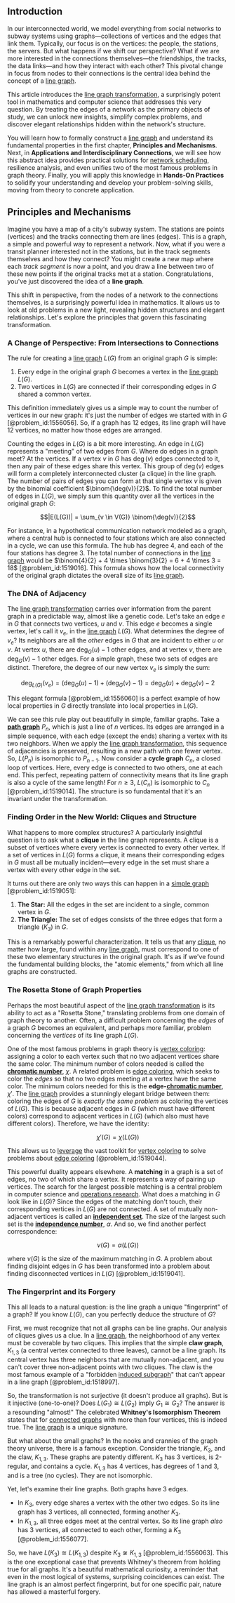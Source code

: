 ## Introduction
In our interconnected world, we model everything from social networks to subway systems using graphs—collections of vertices and the edges that link them. Typically, our focus is on the vertices: the people, the stations, the servers. But what happens if we shift our perspective? What if we are more interested in the connections themselves—the friendships, the tracks, the data links—and how they interact with each other? This pivotal change in focus from nodes to their connections is the central idea behind the concept of a [line graph](@article_id:274805).

This article introduces the [line graph transformation](@article_id:266718), a surprisingly potent tool in mathematics and computer science that addresses this very question. By treating the edges of a network as the primary objects of study, we can unlock new insights, simplify complex problems, and discover elegant relationships hidden within the network's structure.

You will learn how to formally construct a [line graph](@article_id:274805) and understand its fundamental properties in the first chapter, **Principles and Mechanisms**. Next, in **Applications and Interdisciplinary Connections**, we will see how this abstract idea provides practical solutions for [network scheduling](@article_id:275773), resilience analysis, and even unifies two of the most famous problems in graph theory. Finally, you will apply this knowledge in **Hands-On Practices** to solidify your understanding and develop your problem-solving skills, moving from theory to concrete application.

## Principles and Mechanisms

Imagine you have a map of a city's subway system. The stations are points (vertices) and the tracks connecting them are lines (edges). This is a graph, a simple and powerful way to represent a network. Now, what if you were a transit planner interested not in the stations, but in the track segments themselves and how they connect? You might create a new map where each *track segment* is now a point, and you draw a line between two of these new points if the original tracks met at a station. Congratulations, you've just discovered the idea of a **line graph**.

This shift in perspective, from the nodes of a network to the connections themselves, is a surprisingly powerful idea in mathematics. It allows us to look at old problems in a new light, revealing hidden structures and elegant relationships. Let's explore the principles that govern this fascinating transformation.

### A Change of Perspective: From Intersections to Connections

The rule for creating a [line graph](@article_id:274805) $L(G)$ from an original graph $G$ is simple:

1.  Every edge in the original graph $G$ becomes a vertex in the [line graph](@article_id:274805) $L(G)$.
2.  Two vertices in $L(G)$ are connected if their corresponding edges in $G$ shared a common vertex.

This definition immediately gives us a simple way to count the number of vertices in our new graph: it's just the number of edges we started with in $G$ [@problem_id:1556056]. So, if a graph has 12 edges, its line graph will have 12 vertices, no matter how those edges are arranged.

Counting the edges in $L(G)$ is a bit more interesting. An edge in $L(G)$ represents a "meeting" of two edges from $G$. Where do edges in a graph meet? At the vertices. If a vertex $v$ in $G$ has $\deg(v)$ edges connected to it, then any pair of these edges share this vertex. This group of $\deg(v)$ edges will form a completely interconnected cluster (a clique) in the line graph. The number of pairs of edges you can form at that single vertex $v$ is given by the binomial coefficient $\binom{\deg(v)}{2}$. To find the total number of edges in $L(G)$, we simply sum this quantity over all the vertices in the original graph $G$:

$$|E(L(G))| = \sum_{v \in V(G)} \binom{\deg(v)}{2}$$

For instance, in a hypothetical communication network modeled as a graph, where a central hub is connected to four stations which are also connected in a cycle, we can use this formula. The hub has degree 4, and each of the four stations has degree 3. The total number of connections in the [line graph](@article_id:274805) would be $\binom{4}{2} + 4 \times \binom{3}{2} = 6 + 4 \times 3 = 18$ [@problem_id:1519016]. This formula shows how the local connectivity of the original graph dictates the overall size of its [line graph](@article_id:274805).

### The DNA of Adjacency

The [line graph transformation](@article_id:266718) carries over information from the parent graph in a predictable way, almost like a genetic code. Let's take an edge $e$ in $G$ that connects two vertices, $u$ and $v$. This edge $e$ becomes a single vertex, let's call it $v_e$, in the [line graph](@article_id:274805) $L(G)$. What determines the degree of $v_e$? Its neighbors are all the *other* edges in $G$ that are incident to either $u$ or $v$. At vertex $u$, there are $\deg_G(u) - 1$ other edges, and at vertex $v$, there are $\deg_G(v) - 1$ other edges. For a simple graph, these two sets of edges are distinct. Therefore, the degree of our new vertex $v_e$ is simply the sum:

$$\deg_{L(G)}(v_e) = (\deg_G(u) - 1) + (\deg_G(v) - 1) = \deg_G(u) + \deg_G(v) - 2$$

This elegant formula [@problem_id:1556060] is a perfect example of how local properties in $G$ directly translate into local properties in $L(G)$.

We can see this rule play out beautifully in simple, familiar graphs. Take a **[path graph](@article_id:274105)** $P_n$, which is just a line of $n$ vertices. Its edges are arranged in a simple sequence, with each edge (except the ends) sharing a vertex with its two neighbors. When we apply the [line graph transformation](@article_id:266718), this sequence of adjacencies is preserved, resulting in a new path with one fewer vertex. So, $L(P_n)$ is isomorphic to $P_{n-1}$. Now consider a **cycle graph** $C_n$, a closed loop of vertices. Here, every edge is connected to two others, one at each end. This perfect, repeating pattern of connectivity means that its line graph is also a cycle of the same length! For $n \ge 3$, $L(C_n)$ is isomorphic to $C_n$ [@problem_id:1519014]. The structure is so fundamental that it's an invariant under the transformation.

### Finding Order in the New World: Cliques and Structure

What happens to more complex structures? A particularly insightful question is to ask what a **clique** in the line graph represents. A clique is a subset of vertices where every vertex is connected to every other vertex. If a set of vertices in $L(G)$ forms a clique, it means their corresponding edges in $G$ must all be mutually incident—every edge in the set must share a vertex with every other edge in the set.

It turns out there are only two ways this can happen in a [simple graph](@article_id:274782) [@problem_id:1519051]:
1.  **The Star:** All the edges in the set are incident to a single, common vertex in $G$.
2.  **The Triangle:** The set of edges consists of the three edges that form a triangle ($K_3$) in $G$.

This is a remarkably powerful characterization. It tells us that any [clique](@article_id:275496), no matter how large, found within any [line graph](@article_id:274805), must correspond to one of these two elementary structures in the original graph. It's as if we've found the fundamental building blocks, the "atomic elements," from which all line graphs are constructed.

### The Rosetta Stone of Graph Properties

Perhaps the most beautiful aspect of the [line graph transformation](@article_id:266718) is its ability to act as a "Rosetta Stone," translating problems from one domain of graph theory to another. Often, a difficult problem concerning the *edges* of a graph $G$ becomes an equivalent, and perhaps more familiar, problem concerning the *vertices* of its line graph $L(G)$.

One of the most famous problems in graph theory is [vertex coloring](@article_id:266994): assigning a color to each vertex such that no two adjacent vertices share the same color. The minimum number of colors needed is called the **[chromatic number](@article_id:273579)**, $\chi$. A related problem is [edge coloring](@article_id:270853), which seeks to color the *edges* so that no two edges meeting at a vertex have the same color. The minimum colors needed for this is the **edge-[chromatic number](@article_id:273579)**, $\chi'$. The [line graph](@article_id:274805) provides a stunningly elegant bridge between them: coloring the edges of $G$ is *exactly the same problem* as coloring the vertices of $L(G)$. This is because adjacent edges in $G$ (which must have different colors) correspond to adjacent vertices in $L(G)$ (which also must have different colors). Therefore, we have the identity:

$$\chi'(G) = \chi(L(G))$$

This allows us to [leverage](@article_id:172073) the vast toolkit for [vertex coloring](@article_id:266994) to solve problems about [edge coloring](@article_id:270853) [@problem_id:1519044].

This powerful duality appears elsewhere. A **matching** in a graph is a set of edges, no two of which share a vertex. It represents a way of pairing up vertices. The search for the largest possible matching is a central problem in computer science and [operations research](@article_id:145041). What does a matching in $G$ look like in $L(G)$? Since the edges of the matching don't touch, their corresponding vertices in $L(G)$ are not connected. A set of mutually non-adjacent vertices is called an **[independent set](@article_id:264572)**. The size of the largest such set is the **[independence number](@article_id:260449)**, $\alpha$. And so, we find another perfect correspondence:

$$\nu(G) = \alpha(L(G))$$

where $\nu(G)$ is the size of the maximum matching in $G$. A problem about finding disjoint edges in $G$ has been transformed into a problem about finding disconnected vertices in $L(G)$ [@problem_id:1519041].

### The Fingerprint and its Forgery

This all leads to a natural question: is the line graph a unique "fingerprint" of a graph? If you know $L(G)$, can you perfectly deduce the structure of $G$?

First, we must recognize that not all graphs can be line graphs. Our analysis of cliques gives us a clue. In a [line graph](@article_id:274805), the neighborhood of any vertex must be coverable by two cliques. This implies that the simple **claw graph**, $K_{1,3}$ (a central vertex connected to three leaves), cannot be a line graph. Its central vertex has three neighbors that are mutually non-adjacent, and you can't cover three non-adjacent points with two cliques. The claw is the most famous example of a "forbidden [induced subgraph](@article_id:269818)" that can't appear in a line graph [@problem_id:1518997].

So, the transformation is not surjective (it doesn't produce all graphs). But is it injective (one-to-one)? Does $L(G_1) \cong L(G_2)$ imply $G_1 \cong G_2$? The answer is a resounding "almost!" The celebrated **Whitney's Isomorphism Theorem** states that for [connected graphs](@article_id:264291) with more than four vertices, this is indeed true. The [line graph](@article_id:274805) is a unique signature.

But what about the small graphs? In the nooks and crannies of the graph theory universe, there is a famous exception. Consider the triangle, $K_3$, and the claw, $K_{1,3}$. These graphs are patently different. $K_3$ has 3 vertices, is 2-regular, and contains a cycle. $K_{1,3}$ has 4 vertices, has degrees of 1 and 3, and is a tree (no cycles). They are not isomorphic.

Yet, let's examine their line graphs. Both graphs have 3 edges.
- In $K_3$, every edge shares a vertex with the other two edges. So its line graph has 3 vertices, all connected, forming another $K_3$.
- In $K_{1,3}$, all three edges meet at the central vertex. So its line graph *also* has 3 vertices, all connected to each other, forming a $K_3$ [@problem_id:1556077].

So, we have $L(K_3) \cong L(K_{1,3})$ despite $K_3 \not\cong K_{1,3}$ [@problem_id:1556063]. This is the one exceptional case that prevents Whitney's theorem from holding true for all graphs. It's a beautiful mathematical curiosity, a reminder that even in the most logical of systems, surprising coincidences can exist. The line graph is an almost perfect fingerprint, but for one specific pair, nature has allowed a masterful forgery.